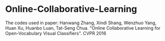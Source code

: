 # Online-Collaborative-Learning
The codes used in paper: Hanwang Zhang, Xindi Shang, Wenzhuo Yang, Huan Xu, Huanbo Luan, Tat-Seng Chua. "Online Collaborative Learning for Open-Vocabulary Visual Classifiers". CVPR 2016
